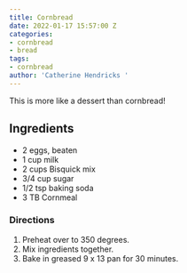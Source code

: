 ```yaml
---
title: Cornbread
date: 2022-01-17 15:57:00 Z
categories:
- cornbread
- bread
tags:
- cornbread
author: 'Catherine Hendricks '
---
```


This is more like a dessert than cornbread! 

## Ingredients

* 2 eggs, beaten
* 1 cup milk
* 2 cups Bisquick mix
* 3/4 cup sugar
* 1/2 tsp baking soda
* 3 TB Cornmeal

### Directions
1. Preheat over to 350 degrees. 
2. Mix ingredients together. 
2. Bake in greased 9 x 13 pan for 30 minutes. 